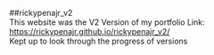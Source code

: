 ##rickypenajr_v2
<br>
This website was the V2 Version of my portfolio
Link: https://rickypenajr.github.io/rickypenajr_v2/
<br>
Kept up to look through the progress of versions
